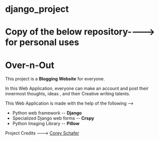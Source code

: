 # django_project
# Copy of the below repository----> for personal uses

# Over-n-Out
This project is a __Blogging Website__ for everyone. 

In this Web Application, everyone can make an account and post their innermost thoughts, ideas , and their Creative writing talents.

This Web Application is made with the help of the following -->
 - Python web framework -- **Django**
 - Specialized Django web forms -- **Crspy**
 - Python Imaging Library -- **Pillow**




Project Credits ---> [Corey Schafer](https://github.com/CoreyMSchafer) 
